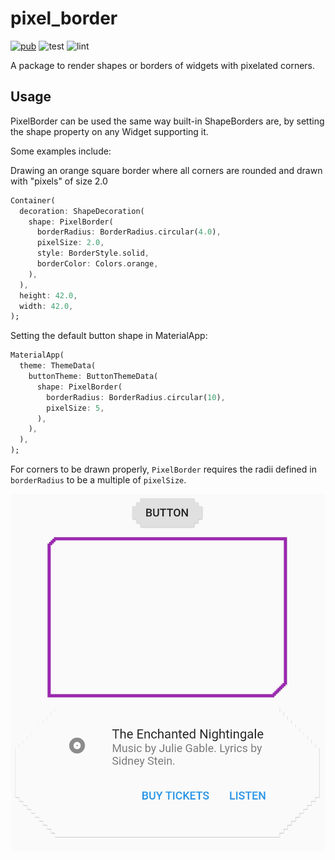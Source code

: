 # pixel_border

[![pub](https://img.shields.io/badge/pub-1.0.0--nullsafety-blue.svg)](https://pub.dev/packages/pixel_border) ![test](https://github.com/aqulu/flutter_pixel_border/workflows/test/badge.svg) ![lint](https://github.com/aqulu/flutter_pixel_border/workflows/lint/badge.svg)

A package to render shapes or borders of widgets with pixelated corners.

## Usage

PixelBorder can be used the same way built-in ShapeBorders are, by setting the shape property on any Widget supporting it.

Some examples include:

Drawing an orange square border where all corners are rounded and drawn with "pixels" of size 2.0

```dart
Container(
  decoration: ShapeDecoration(
    shape: PixelBorder(
      borderRadius: BorderRadius.circular(4.0),
      pixelSize: 2.0,
      style: BorderStyle.solid,
      borderColor: Colors.orange,
    ),
  ),
  height: 42.0,
  width: 42.0,
);
```

Setting the default button shape in MaterialApp:

```dart
MaterialApp(
  theme: ThemeData(
    buttonTheme: ButtonThemeData(
      shape: PixelBorder(
        borderRadius: BorderRadius.circular(10),
        pixelSize: 5,
      ),
    ),
  ),
);
```

For corners to be drawn properly, `PixelBorder` requires the radii defined in `borderRadius` to be a multiple of `pixelSize`.

![examples](assets/border_examples.png)
